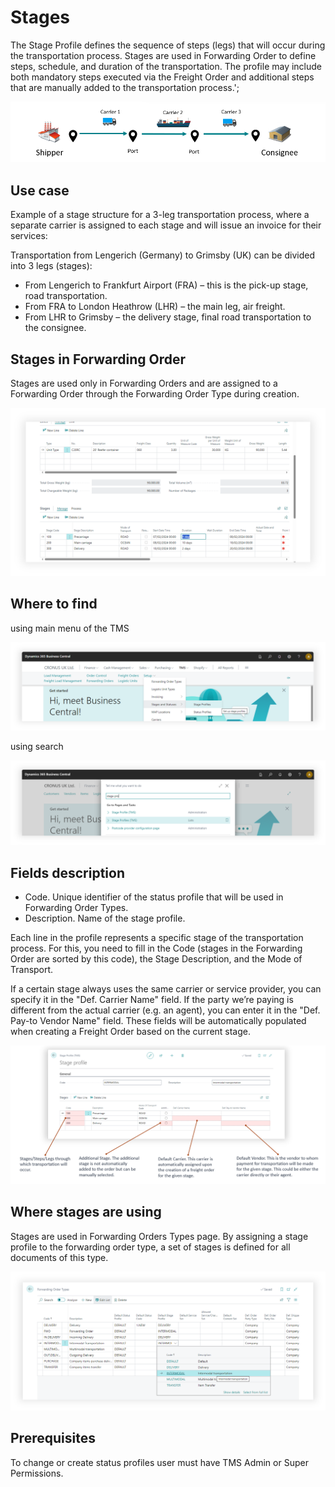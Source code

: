 # Stages

The Stage Profile defines the sequence of steps (legs) that will occur during the transportation process. Stages are used in Forwarding Order to define steps, schedule, and duration of the transportation. The profile may include both mandatory steps executed via the Freight Order and additional steps that are manually added to the transportation process.';

![Stages](resources/stages/pics/stages2.png)

## Use case

Example of a stage structure for a 3-leg transportation process, where a separate carrier is assigned to each stage and will issue an invoice for their services:

Transportation from Lengerich (Germany) to Grimsby (UK) can be divided into 3 legs (stages):

- From Lengerich to Frankfurt Airport (FRA) – this is the pick-up stage, road transportation.
- From FRA to London Heathrow (LHR) – the main leg, air freight.
- From LHR to Grimsby – the delivery stage, final road transportation to the consignee.

## Stages in Forwarding Order

Stages are used only in Forwarding Orders and are assigned to a Forwarding Order through the Forwarding Order Type during creation.

![Stages in Forwarding Order](resources/stages/pics/stages1.png)

## Where to find

using main menu of the TMS

![Setup Image](resources/stages/pics/stages3.png)

using search

![Setup Image](resources/stages/pics/stages4.png)

## Fields description

- Code. Unique identifier of the status profile that will be used in Forwarding Order Types.
- Description. Name of the stage profile.

Each line in the profile represents a specific stage of the transportation process. For this, you need to fill in the Code (stages in the Forwarding Order are sorted by this code), the Stage Description, and the Mode of Transport.

If a certain stage always uses the same carrier or service provider, you can specify it in the "Def. Carrier Name" field. If the party we’re paying is different from the actual carrier (e.g. an agent), you can enter it in the "Def. Pay-to Vendor Name" field. These fields will be automatically populated when creating a Freight Order based on the current stage.

![Setup Image](resources/stages/pics/stages5.png)

## Where stages are using

Stages are used in Forwarding Orders Types page. By assigning a stage profile to the forwarding order type, a set of stages is defined for all documents of this type.

![Setup Image](resources/stages/pics/stages6.png)

## Prerequisites

To change or create status profiles user must have TMS Admin or Super Permissions.


